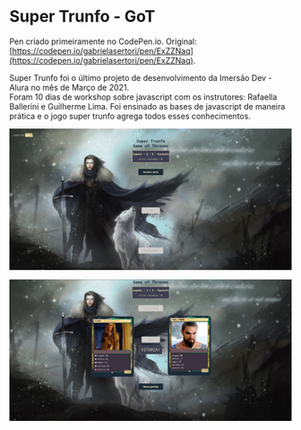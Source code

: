 # Super Trunfo - GoT

Pen criado primeiramente no CodePen.io. Original: [https://codepen.io/gabrielasertori/pen/ExZZNaq](https://codepen.io/gabrielasertori/pen/ExZZNaq).

Super Trunfo foi o último projeto de desenvolvimento da Imersão Dev - Alura no mês de Março de 2021.<br>
Foram 10 dias de workshop sobre javascript com os instrutores: Rafaella Ballerini e Guilherme Lima. Foi ensinado as bases de javascript de maneira prática e o jogo super trunfo agrega todos esses conhecimentos.

![cover](cover.png)

![game](game.png)
